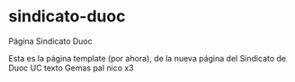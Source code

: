 # sindicato-duoc
 Página Sindicato Duoc

 Esta es la página template (por ahora), de la nueva página del Sindicato de Duoc UC
texto
Gemas pal nico x3
